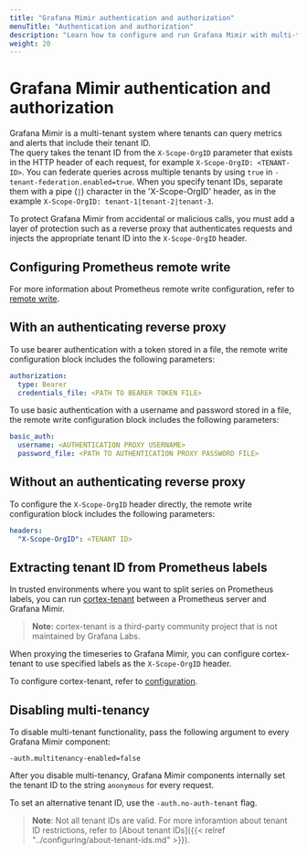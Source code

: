 ```yaml
---
title: "Grafana Mimir authentication and authorization"
menuTitle: "Authentication and authorization"
description: "Learn how to configure and run Grafana Mimir with multi-tenancy."
weight: 20
---
```


# Grafana Mimir authentication and authorization

Grafana Mimir is a multi-tenant system where tenants can query metrics and alerts that include their tenant ID.  
The query takes the tenant ID from the `X-Scope-OrgID` parameter that exists in the HTTP header of each request, for example `X-Scope-OrgID: <TENANT-ID>`.
You can federate queries across multiple tenants by using `true` in `-tenant-federation.enabled=true`. When you specify tenant IDs, separate them with a pipe (`|`) character in the 'X-Scope-OrgID' header, as in the example `X-Scope-OrgID: tenant-1|tenant-2|tenant-3`.

To protect Grafana Mimir from accidental or malicious calls, you must add a layer of protection such as a reverse proxy that authenticates requests and injects the appropriate tenant ID into the `X-Scope-OrgID` header.

## Configuring Prometheus remote write

For more information about Prometheus remote write configuration, refer to [remote write](https://prometheus.io/docs/prometheus/latest/configuration/configuration/#remote_write).

## With an authenticating reverse proxy

To use bearer authentication with a token stored in a file, the remote write configuration block includes the following parameters:

```yaml
authorization:
  type: Bearer
  credentials_file: <PATH TO BEARER TOKEN FILE>
```

To use basic authentication with a username and password stored in a file, the remote write configuration block includes the following parameters:

```yaml
basic_auth:
  username: <AUTHENTICATION PROXY USERNAME>
  password_file: <PATH TO AUTHENTICATION PROXY PASSWORD FILE>
```

## Without an authenticating reverse proxy

To configure the `X-Scope-OrgID` header directly, the remote write configuration block includes the following parameters:

```yaml
headers:
  "X-Scope-OrgID": <TENANT ID>
```

## Extracting tenant ID from Prometheus labels

In trusted environments where you want to split series on Prometheus labels, you can run [cortex-tenant](https://github.com/blind-oracle/cortex-tenant) between a Prometheus server and Grafana Mimir.

> **Note:** cortex-tenant is a third-party community project that is not maintained by Grafana Labs.

When proxying the timeseries to Grafana Mimir, you can configure cortex-tenant to use specified labels as the `X-Scope-OrgID` header.

To configure cortex-tenant, refer to [configuration](https://github.com/blind-oracle/cortex-tenant#configuration).

## Disabling multi-tenancy

To disable multi-tenant functionality, pass the following argument to every Grafana Mimir component:

`-auth.multitenancy-enabled=false`

After you disable multi-tenancy, Grafana Mimir components internally set the tenant ID to the string `anonymous` for every request.

To set an alternative tenant ID, use the `-auth.no-auth-tenant` flag.

> **Note**: Not all tenant IDs are valid. For more inforamtion about tenant ID restrictions, refer to [About tenant IDs]({{< relref "../configuring/about-tenant-ids.md" >}}).
